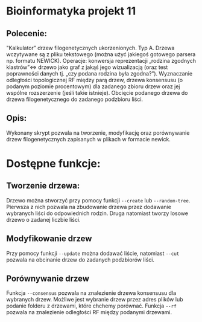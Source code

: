 Bioinformatyka projekt 11
===

Polecenie:
----

"Kalkulator” drzew filogenetycznych ukorzenionych. Typ A. Drzewa wczytywane są z pliku tekstowego (można użyć jakiegoś gotowego parsera np. formatu NEWICK). Operacje: konwersja reprezentacji „rodzina zgodnych klastrów”⇔ drzewo jako graf z jakąś jego wizualizacją (oraz test poprawności danych tj. „czy podana rodzina była zgodna?”). Wyznaczanie odległości topologicznej RF między parą drzew, drzewa konsensusu (o podanym poziomie procentowym) dla zadanego zbioru drzew oraz jej wspólne rozszerzenie (jeśli takie istnieje). Obcięcie podanego drzewa do drzewa filogenetycznego do zadanego podzbioru liści.

Opis:
--
Wykonany skrypt pozwala na tworzenie, modyfikację oraz porównywanie drzew filogenetycznych zapisanych w plikach w formacie newick.

Dostępne funkcje:
==
Tworzenie drzewa:
--
Drzewo można stworzyć przy pomocy funkcji `--create` lub `--random-tree`. Pierwsza z nich pozwala na zbudowanie drzewa przez dodawanie wybranych liści do odpowiednich rodzin. Druga natomiast tworzy losowe drzewo o zadanej liczbie liści.

Modyfikowanie drzew
--
Przy pomocy funkcji `--update` można dodawać liście, natomiast `--cut` pozwala na obcinanie drzew do zadanych podzbiorów liści.

Porównywanie drzew
---
Funkcja `--consensus` pozwala na znalezienie drzewa konsensusu dla wybranych drzew. Możliwe jest wybranie drzew przez adres plików lub podanie folderu z drzewami, które chchemy porównać.
Funkcja `--rf` pozwala na znalezienie odległości RF między podanymi drzewami.
